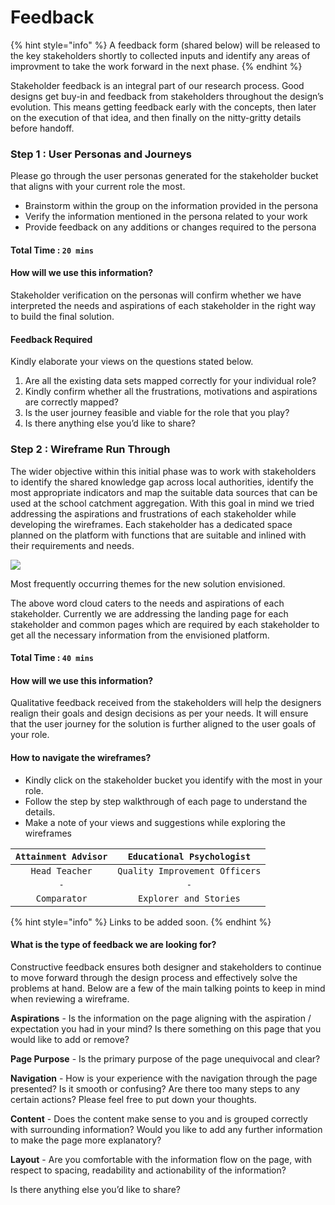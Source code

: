 # Feedback

{% hint style="info" %}
A feedback form (shared below) will be released to the key stakeholders shortly to collected inputs and identify any areas of improvment to take the work forward in the next phase.
{% endhint %}

Stakeholder feedback is an integral part of our research process. Good designs get buy-in and feedback from stakeholders throughout the design’s evolution. This means getting feedback early with the  concepts, then later on the execution of that idea, and then finally on the nitty-gritty details before handoff.

### Step 1 : User Personas and Journeys

Please go through the user personas generated for the stakeholder bucket that aligns with your current role the most.

* Brainstorm within the group on the information provided in the persona
* Verify the information mentioned in the persona related to your work
* Provide feedback on any additions or changes required to the persona

#### Total Time : `20 mins`

#### How will we use this information?

Stakeholder verification on the personas will confirm whether we have interpreted the needs and aspirations of each stakeholder in the right way to build the final solution.

#### Feedback Required

Kindly elaborate your views on the questions stated below.

1. Are all the existing data sets mapped correctly for your individual role?
2. Kindly confirm whether all the frustrations, motivations and aspirations are correctly mapped?
3. Is the user journey feasible and viable for the role that you play?
4. Is there anything else you’d like to share?

### Step 2 : Wireframe Run Through

The wider objective within this initial phase was to work with stakeholders to identify the shared knowledge gap across local authorities, identify the most appropriate indicators and map the suitable data sources that can be used at the school catchment aggregation. With this goal in mind we tried addressing the aspirations and frustrations of each stakeholder while developing the wireframes. Each stakeholder has a dedicated space planned on the platform with functions that are suitable and inlined with their requirements and needs.&#x20;

![](https://lh5.googleusercontent.com/e8zaFoT7m2T7GZdQ9SdjRSVbbE-67wd6-VClJK1HL9pf3dRgpPepQ15A9rTx-FD\_WmAABYbT1d73v6YAUMi0Q1EkdolMy2ajPNC91o\_hfrEgd5EGjVIoB7V3puhqu6KvX2\_lc5Jm)

Most frequently occurring themes for the new solution envisioned.

The above word cloud caters to the needs and aspirations of each stakeholder. Currently we are addressing the landing page for each stakeholder and common pages which are required by each stakeholder to get all the necessary information from the envisioned platform.

#### Total Time : `40 mins`

#### How will we use this information?

Qualitative feedback received from the stakeholders will help the designers realign their goals and design decisions as per your needs. It will ensure that the user journey for the solution is further aligned to the user goals of your role.

#### How to navigate the wireframes?

* Kindly click on the stakeholder bucket you identify with the most in your role.&#x20;
* Follow the step by step walkthrough of each page to understand the details.
* Make a note of your views and suggestions while exploring the wireframes

| `Attainment Advisor` |   `Educational Psychologist`   |
| :------------------: | :----------------------------: |
|    `Head Teacher`    | `Quality Improvement Officers` |
|          `-`         |               `-`              |
|     `Comparator`     |     `Explorer and Stories`     |

{% hint style="info" %}
Links to be added soon.
{% endhint %}

#### What is the type of feedback we are looking for?

Constructive feedback ensures both designer and stakeholders to continue to move forward through the design process and effectively solve the problems at hand. Below are a few of the main talking points to keep in mind when reviewing a wireframe.

**Aspirations** - Is the information on the page aligning with the aspiration / expectation you had in your mind? Is there something on this page that you would like to add or remove?

**Page Purpose** - Is the primary purpose of the page unequivocal and clear?

**Navigation** - How is your experience with the navigation through the page presented? Is it smooth or confusing? Are there too many steps to any certain actions? Please feel free to put down your thoughts.

**Content** - Does the content make sense to you and is grouped correctly with surrounding information? Would you like to add any further information to make the page more explanatory?

**Layout** - Are you comfortable with the information flow on the page, with respect to spacing, readability and actionability of the information?

Is there anything else you’d like to share?
